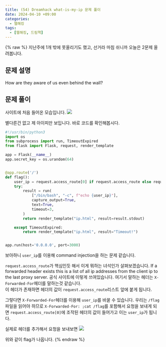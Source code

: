 ```yaml
---
title: (54) Dreamhack what-is-my-ip 문제 풀이
date: 2024-04-10 +09:00
categories:
  - 웹해킹
tags:
  - [웹해킹, 드림핵]
---
```

{% raw %}
지난주에 1개 밖에 못올리기도 했고, 선거라 마침 쉬니까 오늘은 2문제 올려봅니다.

## 문제 설명
How are they aware of us even behind the wall?

## 문제 풀이
사이트에 처음 들어온 모습입니다.
![](https://kyuyeop.github.io/assets/img/post/54/1.png)

별다른건 없고 제 아이피만 보입니다. 바로 코드를 확인해봅시다.
```python
#!/usr/bin/python3
import os
from subprocess import run, TimeoutExpired
from flask import Flask, request, render_template

app = Flask(__name__)
app.secret_key = os.urandom(64)


@app.route('/')
def flag():
    user_ip = request.access_route[0] if request.access_route else request.remote_addr
    try:
        result = run(
            ["/bin/bash", "-c", f"echo {user_ip}"],
            capture_output=True,
            text=True,
            timeout=3,
        )
        return render_template("ip.html", result=result.stdout)

    except TimeoutExpired:
        return render_template("ip.html", result="Timeout!")


app.run(host='0.0.0.0', port=3000)

```
보아하니 `user_ip`를 이용해 command injection을 하는 문제 같습니다.

`request.access_route`가 핵심인듯 해서 이게 뭐하는 녀석인가 살펴보겠습니다.
If a forwarded header exists this is a list of all ip addresses from the client ip to the last proxy server.
공식 사이트에 이렇게 쓰여있습니다. 여기서 말하는 헤더는 `X-Forwarded-For`헤더를 말하는것 같습니다.  
이 헤더가 존재하면 헤더의 값이 `request.access_route`리스트 앞에 붙게 됩니다. 

그렇다면 `X-Forwarded-For`헤더를 이용해 `user_ip`를 바꿀 수 있습니다. 우리는 `/flag`파일을 읽어야 하므로 `X-Forwarded-For: ;cat /flag`를 포함해서 요청을 보내게 되면 `request.access_route[0]`에 조작된 헤더의 값이 들어가고 이는 `user_ip`가 됩니다.

실제로 헤더를 추가해서 요청을 보내보면
![](https://kyuyeop.github.io/assets/img/post/54/2.png)

위와 같이 flag가 나옵니다.
{% endraw %}